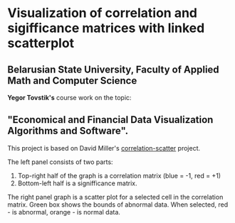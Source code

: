# Visualization of correlation and sigifficance matrices with linked scatterplot
## Belarusian State University, Faculty of Applied Math and Computer Science

**Yegor Tovstik's** course work on the topic:
## "Economical and Financial Data Visualization Algorithms and Software".

This project is based on David Miller's [correlation-scatter](https://github.com/d-miller/correlation-scatter) project.

The left panel consists of two parts:
  1. Top-right half of the graph is a correlation matrix (blue = -1, red = +1) 
  2. Bottom-left half is a signifficance matrix.

The right panel graph is a scatter plot for a selected cell in the correlation matrix. Green box shows the bounds of abnormal data. When selected, red - is abnormal, orange - is normal data.
